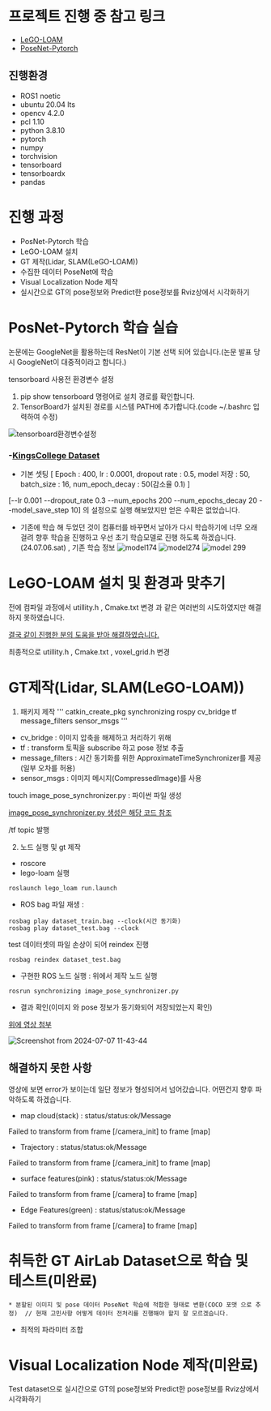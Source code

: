 # 프로젝트 진행 중 참고 링크
* [LeGO-LOAM](https://github.com/RobustFieldAutonomyLab/LeGO-LOAM)
* [PoseNet-Pytorch](https://github.com/youngguncho/PoseNet-Pytorch)

## 진행환경
* ROS1 noetic
* ubuntu 20.04 lts
* opencv 4.2.0
* pcl 1.10
* python 3.8.10
* pytorch
* numpy
* torchvision
* tensorboard
* tensorboardx
* pandas


# 진행 과정
* PosNet-Pytorch 학습
* LeGO-LOAM 설치
* GT 제작(Lidar, SLAM(LeGO-LOAM))
* 수집한 데이터 PoseNet에 학습
* Visual Localization Node 제작
* 실시간으로 GT의 pose정보와 Predict한 pose정보를 Rviz상에서 시각화하기



# PosNet-Pytorch 학습 실습
논문에는 GoogleNet을 활용하는데 ResNet이 기본 선택 되어 있습니다.(논문 발표 당시 GoogleNet이 대중적이라고 합니다.)

tensorboard 사용전 환경변수 설정

1. pip show tensorboard 명령어로 설치 경로를 확인합니다.
2. TensorBoard가 설치된 경로를 시스템 PATH에 추가합니다.(code ~/.bashrc 입력하여 수정)

![tensorboard환경변수설정](https://github.com/kyeonghyeon0314/PoseNet-Pytorch-visual-localization/assets/132433953/a4357321-dba8-4ae3-a91e-1a6e551e6ed2)

### -[KingsCollege Dataset](http://mi.eng.cam.ac.uk/projects/relocalisation/)
- 기본 셋팅 [ Epoch : 400, lr : 0.0001, dropout rate : 0.5, model 저장 : 50, batch_size : 16, num_epoch_decay : 50(감소율 0.1) ]

[--lr 0.001 --dropout_rate 0.3 --num_epochs 200 --num_epochs_decay 20 --model_save_step 10]  의 설정으로 실행 해보았지만 얻은 수확은 없었습니다.
  
- 기존에 학습 해 두었던 것이 컴퓨터를 바꾸면서 날아가 다시 학습하기에 너무 오래 걸려 향후 학습을 진행하고 우선 초기 학습모델로 진행 하도록 하겠습니다.(24.07.06.sat) , 기존 학습 정보
![model174](https://github.com/kyeonghyeon0314/PoseNet-Pytorch-visual-localization/assets/132433953/b26a65d9-7701-4e37-998f-7cc3097796f4)
![model274](https://github.com/kyeonghyeon0314/PoseNet-Pytorch-visual-localization/assets/132433953/762bd5f9-ece6-4ac8-b696-a34037c735c0)
![model 299](https://github.com/kyeonghyeon0314/PoseNet-Pytorch-visual-localization/assets/132433953/7c50400b-0ee1-493f-a104-e7c8815beae3)


# LeGO-LOAM 설치 및 환경과 맞추기
전에 컴파일 과정에서 utillity.h , Cmake.txt 변경 과 같은 여러번의 시도하였지만 해결하지 못하였습니다.

[결국 같이 진행한 분의 도움을 받아 해결하였습니다.](https://github.com/Cascio99/Posenet-Pytorch-Visual-Localization/blob/main/README.md?plain=1)

최종적으로 utillity.h , Cmake.txt , voxel_grid.h 변경

# GT제작(Lidar, SLAM(LeGO-LOAM))
1. 패키지 제작
'''
catkin_create_pkg synchronizing rospy cv_bridge tf message_filters sensor_msgs
'''
* cv_bridge : 이미지 압축을 해제하고 처리하기 위해
* tf : transform 토픽을 subscribe 하고 pose 정보 추출
* message_filters : 시간 동기화를 위한 ApproximateTimeSynchronizer를 제공(일부 오차를 허용)
* sensor_msgs : 이미지 메시지(CompressedImage)를 사용

touch image_pose_synchronizer.py : 파이썬 파일 생성

[image_pose_synchronizer.py 생성은 해당 코드 참조](https://github.com/Taemin0707/Regala/blob/main/regala_ros/src/video_stitcher_timeshync.py)

/tf topic 발행

2. 노드 실행 및 gt 제작
* roscore
* lego-loam 실행
```
roslaunch lego_loam run.launch
```
* ROS bag 파일 재생 :
```
rosbag play dataset_train.bag --clock(시간 동기화)
rosbag play dataset_test.bag --clock
```
test 데이터셋의 파일 손상이 되어 reindex 진행
```
rosbag reindex dataset_test.bag 
```
* 구현한 ROS 노드 실행 : 위에서 제작 노드 실행
```
rosrun synchronizing image_pose_synchronizer.py
```
* 결과 확인(이미지 와 pose 정보가 동기화되어 저장되었는지 확인)

[위에 영상 첨부](https://github.com/kyeonghyeon0314/PoseNet-Pytorch-visual-localization.git)

![Screenshot from 2024-07-07 11-43-44](https://github.com/kyeonghyeon0314/PoseNet-Pytorch-visual-localization/assets/132433953/a4871ae6-86c6-488f-8200-1611da09211e)

## 해결하지 못한 사항
영상에 보면 error가 보이는데 일단 정보가 형성되어서 넘어갔습니다. 어떤건지 향후 파악하도록 하겠습니다.
* map cloud(stack) : status/status:ok/Message
  
Failed to transform from frame [/camera_init] to frame [map]


* Trajectory : status/status:ok/Message
  
Failed to transform from frame [/camera_init] to frame [map]



* surface features(pink) : status/status:ok/Message
  
Failed to transform from frame [/camera] to frame [map]


* Edge Features(green) : status/status:ok/Message
  
Failed to transform from frame [/camera] to frame [map]



# 취득한 GT AirLab Dataset으로 학습 및 테스트(미완료)
	* 분할된 이미지 및 pose 데이터 PoseNet 학습에 적합한 형태로 변환(COCO 포맷 으로 추정)  // 현재 고민사항 어떻게 데이터 전처리를 진행해야 할지 잘 모르겠습니다.
  * 최적의 파라미터 조합

# Visual Localization Node 제작(미완료)
Test dataset으로 실시간으로 GT의 pose정보와 Predict한 pose정보를 Rviz상에서 시각화하기
	



   

